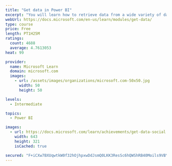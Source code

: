 ```yaml
---
title: "Get data in Power BI"
excerpt: "You will learn how to retrieve data from a wide variety of data sources, including Microsoft Excel, relational databases, and NoSQL data stores. You will also learn how to improve performance while retrieving data."
webUrl: https://docs.microsoft.com/en-us/learn/modules/get-data/
type: course
price: Free
length: PT1H25M
ratings:
  count: 4688
  average: 4.7613053
heat: 99

provider:
  name: Microsoft Learn
  domain: microsoft.com
  images:
    - url: /assets/images/organizations/microsoft.com-50x50.jpg
      width: 50
      height: 50

levels:
  - Intermediate

topics:
  - Power BI

images:
  - url: https://docs.microsoft.com/learn/achievements/get-data-social.png
    width: 643
    height: 321
    isCached: true

secured: "F+iCXw7BXUqwtkW0f32hOjhpxwDdJsmQ0LKK3ResSc6hQWShRB40Moils9VBYMSfy4llalm4CtgPgtIQ/yZ+X84dEqeMUH2S9TFSRbYpbjfISFF9y9dzV+o0kqR/AyYjRX0kCxJiUpKKmVmXuQVPtgMq/l9xJwz1MmdTOF+TddrHRuJj7cvNflhLfP+u3FY3INbk2v4Ii2NI2+yjS02rPXDHGtlezYbLZgTc2xQYebZLaCJwKf8k3xNDUtkkCRrdvxIECzWaxmiArkPQgHyQz4ylEug1tWKBw3igknYm/IJLppOewzvh56MO+FhrGB1gsEs28GsxIDX5Vr86gx9eeg7FT72981Mq2d/RLTHqmVnigbJTH+6S2MNOC8kf1OWEyKgyAx8WNPpF9gUuYX/p+qPooiANVu49dS2g1LU/5LQ=;ZZd9N+AVtOYDY/+V0vOhhA=="
---
```


